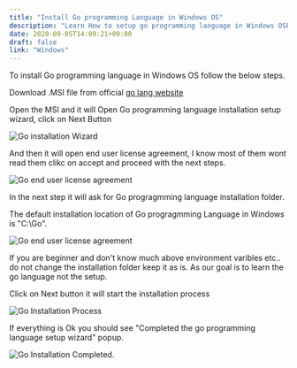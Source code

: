 ```yaml
---
title: "Install Go programming Language in Windows OS"
description: "Learn How to setup go programming language in Windows OSEnvironment"
date: 2020-09-05T14:09:21+09:00
draft: false
link: "Windows"
---
```


To install Go programming language in Windows OS follow the below steps.

Download .MSI file from official [go lang website](https://golang.org/dl/go1.15.1.windows-amd64.msi)

Open the MSI and it will Open Go programming language installation setup wizard, click on Next Button

![Go installation Wizard](/images/install/goInstall1.png)

And then it will open end user license agreement, I know most of them wont read them clikc on accept and proceed with the next steps.

![Go end user license agreement](/images/install/goInstall2.png)

In the next step it will ask for Go progragmming language installation folder.

The default installation location of Go progragmming Language in Windows is "C:\Go".

![Go end user license agreement](/images/install/goinstalllocation.png)

If you are beginner and don't know much above environment varibles etc.. do not change the installation folder keep it as is. As our goal is to learn the go language not the setup.

Click on Next button it will start the installation process 

![Go Installation Process](/images/install/golanginstallprocess.png)

If everything is Ok you should see "Completed the go programming language setup wizard" popup. 

![Go Installation Completed](/images/install/golanginstallFinish.png).





